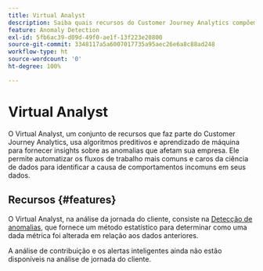```yaml
---
title: Virtual Analyst
description: Saiba quais recursos do Customer Journey Analytics compõem o Virtual Analyst.
feature: Anomaly Detection
exl-id: 5fb6ac39-d09d-49f0-ae1f-13f223e20800
source-git-commit: 3348117a5a6007017735a95aec26e6a8c88ad248
workflow-type: ht
source-wordcount: '0'
ht-degree: 100%

---
```


# Virtual Analyst

O Virtual Analyst, um conjunto de recursos que faz parte do Customer Journey Analytics, usa algoritmos preditivos e aprendizado de máquina para fornecer insights sobre as anomalias que afetam sua empresa. Ele permite automatizar os fluxos de trabalho mais comuns e caros da ciência de dados para identificar a causa de comportamentos incomuns em seus dados.

## Recursos {#features}

O Virtual Analyst, na análise da jornada do cliente, consiste na [Detecção de anomalias](c-anomaly-detection/anomaly-detection.md), que fornece um método estatístico para determinar como uma dada métrica foi alterada em relação aos dados anteriores.

A análise de contribuição e os alertas inteligentes ainda não estão disponíveis na análise de jornada do cliente.
